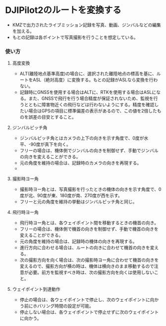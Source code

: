 # DJIPilot2のルートを変換する

- KMZで出力されたライブミッション記録を写真、動画、ジンバルなどの編集を加える。
- もとの記録は各ポイントで写真撮影を行うことを想定している。

### 使い方

1. 高度変換
   - ALT(離陸地点基準高度)の場合に、選択された離陸地点の標高を基に、ルートをASL（絶対高度）に変換する。もとの記録がASLなら変換を行わない。
   - 記録時にGNSSを使用する場合はALTに、RTKを使用する場合はASLになる。また、GNSSで飛行を行う場合精度が保証されないため、監視を行うとともに障害物近くの飛行などは行わないようにする。精度を確認したい場合はGPSの項目に標準偏差の表示があるので、この値を2倍したものを誤差の目安とすること。
  
2. ジンバルピッチ角
   - ジンバルピッチ角とはカメラの上下の向きを示す角度で、0度が水平、-90度が真下を向く。
   - フリーの場合は、機体側でジンバルの向きを制御せず、手動でジンバルの向きを変えることができる。
   - 元の角度を維持の場合は、記録時のカメラの向きを再現する。
   - 
3. 撮影時ヨー角
    - 撮影時ヨー角とは、写真撮影を行ったときの機体の向きを示す角度で、0度が北、90度が東、180度が南、270度が西を示す。
    - フリーと元の角度を維持の挙動はジンバルピッチ角と同じ。

4. 飛行時ヨー角
    - 飛行時ヨー角とは、各ウェイポイント間を移動するときの機首の向き。
    - フリーの場合は、機体側で機首の向きを制御せず、手動で機首の向きを変えることができる。
    - 元の角度を維持の場合は、記録時の機体の向きを再現する。
    - 進行方向に合わせる場合は、ルートの向きに合わせて機首の向きを変える。
    - 次の撮影方向を向く場合は、次の撮影時ヨー角に合わせて機首の向きを変えるので、撮影方向が横の時は、機体は横向きのまま移動するので注意が必要。前方を監視すべき時は、次の撮影方向を向くは使用しないこと。

5. ウェイポイント到達動作
    - 停止の場合は、各ウェイポイントで停止し、次のウェイポイントに向かう前にホバリング時間の設定が可能。
    - 停止しない場合は、各ウェイポイントで停止せずに次のウェイポイントに向かう。